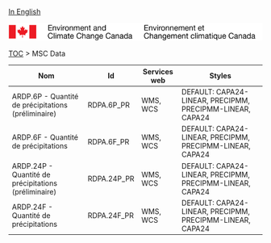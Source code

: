 [In English](geomet-rdpa_en.md)

![ECCC logo](../../img_eccc-logo.png)

[TOC](../geomet-rdpa_fr.md) > MSC Data


Nom                                                  | Id          | Services web | Styles                                                   
-----------------------------------------------------|-------------|--------------|----------------------------------------------------------
ARDP.6P - Quantité de précipitations (préliminaire)  | RDPA.6P_PR  | WMS, WCS     | DEFAULT: CAPA24-LINEAR, PRECIPMM, PRECIPMM-LINEAR, CAPA24
ARDP.6F - Quantité de précipitations                 | RDPA.6F_PR  | WMS, WCS     | DEFAULT: CAPA24-LINEAR, PRECIPMM, PRECIPMM-LINEAR, CAPA24
ARDP.24P - Quantité de précipitations (préliminaire) | RDPA.24P_PR | WMS, WCS     | DEFAULT: CAPA24-LINEAR, PRECIPMM, PRECIPMM-LINEAR, CAPA24
ARDP.24F - Quantité de précipitations                | RDPA.24F_PR | WMS, WCS     | DEFAULT: CAPA24-LINEAR, PRECIPMM, PRECIPMM-LINEAR, CAPA24

